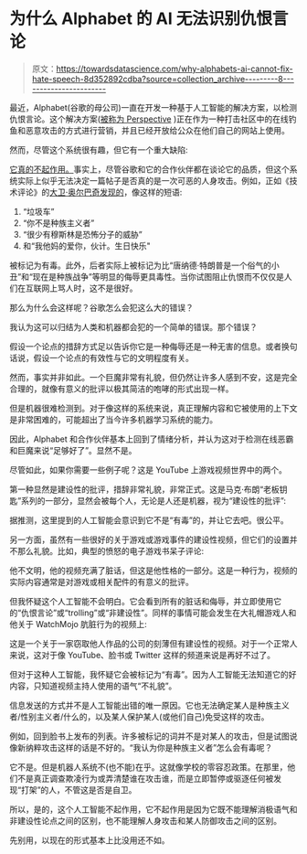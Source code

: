 # 为什么 Alphabet 的 AI 无法识别仇恨言论

> 原文：<https://towardsdatascience.com/why-alphabets-ai-cannot-fix-hate-speech-8d352892cdba?source=collection_archive---------8----------------------->

最近，Alphabet(谷歌的母公司)一直在开发一种基于人工智能的解决方案，以检测仇恨言论。这个解决方案([被称为 Perspective](http://perspectiveapi.com/) )正在作为一种打击社区中的在线钓鱼和恶意攻击的方式进行营销，并且已经开放给公众在他们自己的网站上使用。

然而，尽管这个系统很有趣，但它有一个重大缺陷:

[它真的不起作用。](https://qz.com/918640/alphabets-hate-fighting-ai-doesnt-understand-hate-yet/)事实上，尽管谷歌和它的合作伙伴都在谈论它的品质，但这个系统实际上似乎无法决定一篇帖子是否真的是一次可恶的人身攻击。例如，正如《技术评论》的[大卫·奥尔巴奇发现的](https://www.facebook.com/david.auerbach/posts/10101520012739084)，像这样的短语:

1.  “垃圾车”
2.  “你不是种族主义者”
3.  “很少有穆斯林是恐怖分子的威胁”
4.  和“我他妈的爱你，伙计。生日快乐"

被标记为有毒。此外，后者实际上被标记为比“唐纳德·特朗普是一个俗气的小丑”和“现在是种族战争”等明显的侮辱更具毒性。当你试图阻止仇恨而不仅仅是人们在互联网上骂人时，这不是很好。

那么为什么会这样呢？谷歌怎么会犯这么大的错误？

我认为这可以归结为人类和机器都会犯的一个简单的错误。那个错误？

假设一个论点的措辞方式足以告诉你它是一种侮辱还是一种无害的信息。或者换句话说，假设一个论点的有效性与它的文明程度有关。

然而，事实并非如此。一个巨魔非常有礼貌，但仍然让许多人感到不安，这是完全合理的，就像有意义的批评以极其简洁的咆哮的形式出现一样。

但是机器很难检测到。对于像这样的系统来说，真正理解内容和它被使用的上下文是非常困难的，可能超出了当今许多机器学习系统的能力。

因此，Alphabet 和合作伙伴基本上回到了情绪分析，并认为这对于检测在线恶霸和巨魔来说“足够好了”。显然不是。

尽管如此，如果你需要一些例子呢？这是 YouTube 上游戏视频世界中的两个。

第一种显然是建设性的批评，措辞非常礼貌，非常正式。这是马克·布朗“老板钥匙”系列的一部分，显然会被每个人，无论是人还是机器，视为“建设性的批评”:

据推测，这里提到的人工智能会意识到它不是“有毒”的，并让它去吧。很公平。

另一方面，虽然有一些很好的关于游戏或游戏事件的建设性视频，但它们的设置并不那么礼貌。比如，典型的愤怒的电子游戏书呆子评论:

他不文明，他的视频充满了脏话，但这是他性格的一部分。这是一种行为，视频的实际内容通常是对游戏或相关配件的有意义的批评。

但我怀疑这个人工智能不会明白。它会看到所有的脏话和侮辱，并立即使用它的“仇恨言论”或“trolling”或“非建设性”。同样的事情可能会发生在大礼帽游戏人和他关于 WatchMojo 肮脏行为的视频上:

这是一个关于一家窃取他人作品的公司的刻薄但有建设性的视频。对于一个正常人来说，这对于像 YouTube、脸书或 Twitter 这样的频道来说是再好不过了。

但对于这种人工智能，我怀疑它会被标记为“有毒”。因为人工智能无法知道它的好内容，只知道视频主持人使用的语气“不礼貌”。

信息发送的方式并不是人工智能出错的唯一原因。它也无法确定某人是种族主义者/性别主义者/什么的，以及某人保护某人(或他们自己)免受这样的攻击。

例如，回到脸书上发布的列表。许多被标记的词并不是对某人的攻击，但是试图说像新纳粹攻击这样的话是不好的。“我认为你是种族主义者”怎么会有毒呢？

它不是。但是机器人系统不(也不能)在乎。这就像学校的零容忍政策。在那里，他们不是真正调查欺凌行为或弄清楚谁在攻击谁，而是立即暂停或驱逐任何被发现“打架”的人，不管这是否是自卫。

所以，是的，这个人工智能不起作用，它不起作用是因为它既不能理解消极语气和非建设性论点之间的区别，也不能理解人身攻击和某人防御攻击之间的区别。

先别用，以现在的形式基本上比没用还不如。